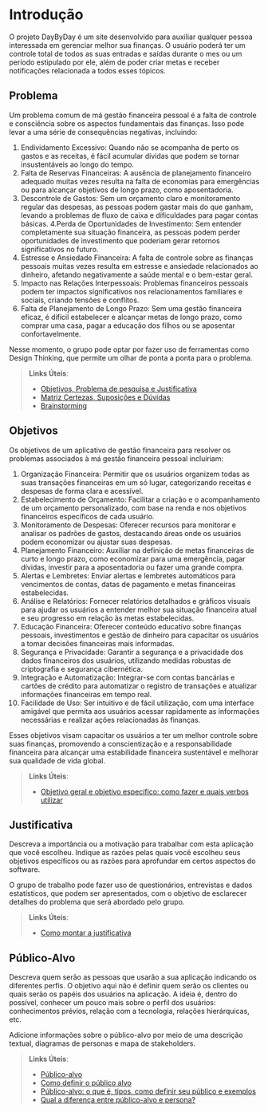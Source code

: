 # Introdução

O projeto DayByDay é um site desenvolvido para auxiliar qualquer pessoa interessada em gerenciar melhor sua finanças. O usuário poderá ter um controle total de todos as suas entradas e saídas durante o mes ou um período estipulado por ele, além de poder criar metas e receber notificações relacionada a todos esses tópicos.

## Problema
Um problema comum de má gestão financeira pessoal é a falta de controle e consciência sobre os aspectos fundamentais das finanças. Isso pode levar a uma série de consequências negativas, incluindo:
 1. Endividamento Excessivo: Quando não se acompanha de perto os gastos e as receitas, é fácil acumular dívidas que podem se tornar insustentáveis ao longo do tempo.
 2. Falta de Reservas Financeiras: A ausência de planejamento financeiro adequado muitas vezes resulta na falta de economias para emergências ou para alcançar objetivos de longo prazo, como aposentadoria.
 3. Descontrole de Gastos: Sem um orçamento claro e monitoramento regular das despesas, as pessoas podem gastar mais do que ganham, levando a problemas de fluxo de caixa e dificuldades para pagar contas básicas.
 4.Perda de Oportunidades de Investimento: Sem entender completamente sua situação financeira, as pessoas podem perder oportunidades de investimento que poderiam gerar retornos significativos no futuro.
 5. Estresse e Ansiedade Financeira: A falta de controle sobre as finanças pessoais muitas vezes resulta em estresse e ansiedade relacionados ao dinheiro, afetando negativamente a saúde mental e o bem-estar geral.
 6. Impacto nas Relações Interpessoais: Problemas financeiros pessoais podem ter impactos significativos nos relacionamentos familiares e sociais, criando tensões e conflitos.
 7. Falta de Planejamento de Longo Prazo: Sem uma gestão financeira eficaz, é difícil estabelecer e alcançar metas de longo prazo, como comprar uma casa, pagar a educação dos filhos ou se aposentar confortavelmente.


Nesse momento, o grupo pode optar por fazer uso  de ferramentas como Design Thinking, que permite um olhar de ponta a ponta para o problema.

> **Links Úteis**:
> - [Objetivos, Problema de pesquisa e Justificativa](https://medium.com/@versioparole/objetivos-problema-de-pesquisa-e-justificativa-c98c8233b9c3)
> - [Matriz Certezas, Suposições e Dúvidas](https://medium.com/educa%C3%A7%C3%A3o-fora-da-caixa/matriz-certezas-suposi%C3%A7%C3%B5es-e-d%C3%BAvidas-fa2263633655)
> - [Brainstorming](https://www.euax.com.br/2018/09/brainstorming/)

## Objetivos

Os objetivos de um aplicativo de gestão financeira para resolver os problemas associados à má gestão financeira pessoal incluiriam:


1. Organização Financeira: Permitir que os usuários organizem todas as suas transações financeiras em um só lugar, categorizando receitas e despesas de forma clara e acessível.
2. Estabelecimento de Orçamento: Facilitar a criação e o acompanhamento de um orçamento personalizado, com base na renda e nos objetivos financeiros específicos de cada usuário.
3. Monitoramento de Despesas: Oferecer recursos para monitorar e analisar os padrões de gastos, destacando áreas onde os usuários podem economizar ou ajustar suas despesas.
4. Planejamento Financeiro: Auxiliar na definição de metas financeiras de curto e longo prazo, como economizar para uma emergência, pagar dívidas, investir para a aposentadoria ou fazer uma grande compra.
5. Alertas e Lembretes: Enviar alertas e lembretes automáticos para vencimentos de contas, datas de pagamento e metas financeiras estabelecidas.
6. Análise e Relatórios: Fornecer relatórios detalhados e gráficos visuais para ajudar os usuários a entender melhor sua situação financeira atual e seu progresso em relação às metas estabelecidas.
7. Educação Financeira: Oferecer conteúdo educativo sobre finanças pessoais, investimentos e gestão de dinheiro para capacitar os usuários a tomar decisões financeiras mais informadas.
8. Segurança e Privacidade: Garantir a segurança e a privacidade dos dados financeiros dos usuários, utilizando medidas robustas de criptografia e segurança cibernética.
9. Integração e Automatização: Integrar-se com contas bancárias e cartões de crédito para automatizar o registro de transações e atualizar informações financeiras em tempo real.
10. Facilidade de Uso: Ser intuitivo e de fácil utilização, com uma interface amigável que permita aos usuários acessar rapidamente as informações necessárias e realizar ações relacionadas às finanças.
 
Esses objetivos visam capacitar os usuários a ter um melhor controle sobre suas finanças, promovendo a conscientização e a responsabilidade financeira para alcançar uma estabilidade financeira sustentável e melhorar sua qualidade de vida global.

> **Links Úteis**:
> - [Objetivo geral e objetivo específico: como fazer e quais verbos utilizar](https://blog.mettzer.com/diferenca-entre-objetivo-geral-e-objetivo-especifico/)

## Justificativa

Descreva a importância ou a motivação para trabalhar com esta aplicação que você escolheu. Indique as razões pelas quais você escolheu seus objetivos específicos ou as razões para aprofundar em certos aspectos do software.

O grupo de trabalho pode fazer uso de questionários, entrevistas e dados estatísticos, que podem ser apresentados, com o objetivo de esclarecer detalhes do problema que será abordado pelo grupo.

> **Links Úteis**:
> - [Como montar a justificativa](https://guiadamonografia.com.br/como-montar-justificativa-do-tcc/)

## Público-Alvo

Descreva quem serão as pessoas que usarão a sua aplicação indicando os diferentes perfis. O objetivo aqui não é definir quem serão os clientes ou quais serão os papéis dos usuários na aplicação. A ideia é, dentro do possível, conhecer um pouco mais sobre o perfil dos usuários: conhecimentos prévios, relação com a tecnologia, relações
hierárquicas, etc.

Adicione informações sobre o público-alvo por meio de uma descrição textual, diagramas de personas e mapa de stakeholders.

> **Links Úteis**:
> - [Público-alvo](https://blog.hotmart.com/pt-br/publico-alvo/)
> - [Como definir o público alvo](https://exame.com/pme/5-dicas-essenciais-para-definir-o-publico-alvo-do-seu-negocio/)
> - [Público-alvo: o que é, tipos, como definir seu público e exemplos](https://klickpages.com.br/blog/publico-alvo-o-que-e/)
> - [Qual a diferença entre público-alvo e persona?](https://rockcontent.com/blog/diferenca-publico-alvo-e-persona/)
